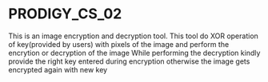 # PRODIGY_CS_02
This is an image encryption and decryption tool.
This tool do XOR operation of key(provided by users) with pixels of the image and perform the encrytion or decryption of the image
While performing the decryption kindly provide the right key entered during encryption otherwise the image gets encrypted again with new key
